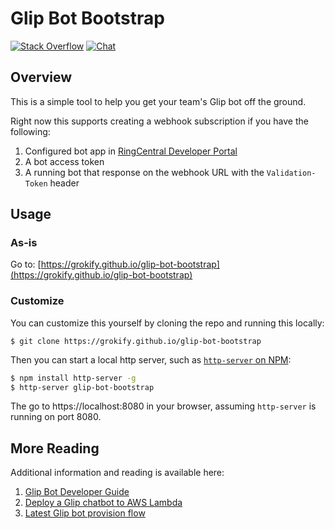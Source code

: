 # Glip Bot Bootstrap

[![Stack Overflow][stackoverflow-svg]][stackoverflow-url]
[![Chat][chat-svg]][chat-url]

## Overview

This is a simple tool to help you get your team's Glip bot off the ground.

Right now this supports creating a webhook subscription if you have the following:

1. Configured bot app in [RingCentral Developer Portal](https://developer.ringcentral.com)
1. A bot access token
1. A running bot that response on the webhook URL with the `Validation-Token` header

## Usage

### As-is

Go to: [https://grokify.github.io/glip-bot-bootstrap](https://grokify.github.io/glip-bot-bootstrap)

### Customize

You can customize this yourself by cloning the repo and running this locally:

```
$ git clone https://grokify.github.io/glip-bot-bootstrap
```

Then you can start a local http server, such as [`http-server` on NPM](https://www.npmjs.com/package/http-server):

```bash
$ npm install http-server -g
$ http-server glip-bot-bootstrap
```

The go to https://localhost:8080 in your browser, assuming `http-server` is running on port 8080.

## More Reading

Additional information and reading is available here:

1. [Glip Bot Developer Guide](http://ringcentral-api-docs.readthedocs.io/en/latest/glip_bots/)
1. [Deploy a Glip chatbot to AWS Lambda](https://medium.com/ringcentral-developers/deploy-a-glip-bot-to-aws-lambda-60a2a09ddcd4)
1. [Latest Glip bot provision flow](https://medium.com/ringcentral-developers/latest-glip-bot-provision-flow-a626a8dd0d98)

 [license-svg]: https://img.shields.io/badge/license-MIT-blue.svg
 [license-url]: https://github.com/grokify/ringcentral-sdk-ruby/blob/master/LICENSE.md
 [chat-svg]: https://img.shields.io/badge/chat-on%20glip-orange.svg
 [chat-url]: https://glipped.herokuapp.com/
 [stackoverflow-svg]: https://img.shields.io/badge/Stack%20Overflow-ringcentral-orange.svg
 [stackoverflow-url]: https://stackoverflow.com/questions/tagged/ringcentral